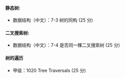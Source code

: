 #### 静态树:
* 数据结构（中文）：7-3 树的同构 (25 分)
#### 二叉搜索树:
* 数据结构（中文）：7-4 是否同一棵二叉搜索树 (25 分)
#### 树的遍历
* 甲级：1020 Tree Traversals (25 分)
